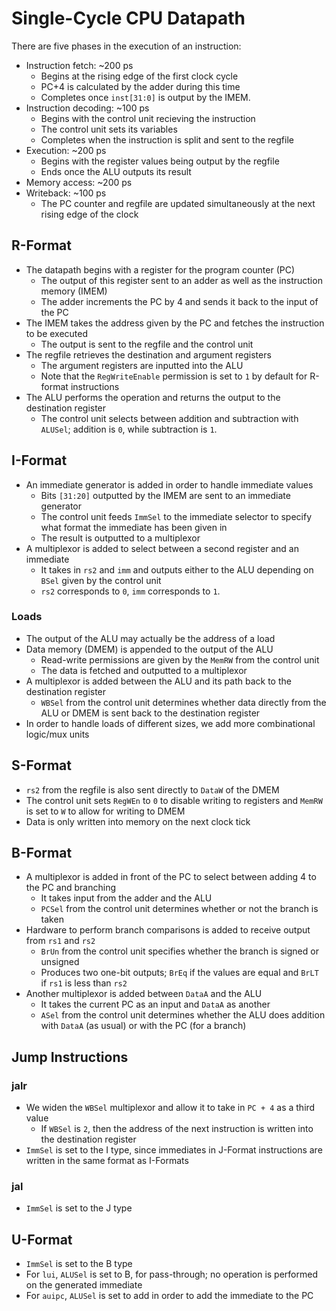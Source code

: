 # Single-Cycle CPU Datapath
There are five phases in the execution of an instruction:
- Instruction fetch: ~200 ps
    - Begins at the rising edge of the first clock cycle
    - PC+4 is calculated by the adder during this time
    - Completes once `inst[31:0]` is output by the IMEM.
- Instruction decoding: ~100 ps
    - Begins with the control unit recieving the instruction
    - The control unit sets its variables
    - Completes when the instruction is split and sent to the regfile
- Execution: ~200 ps
    - Begins with the register values being output by the regfile
    - Ends once the ALU outputs its result
- Memory access: ~200 ps
- Writeback: ~100 ps
    - The PC counter and regfile are updated simultaneously at the next rising edge of the clock
## R-Format
- The datapath begins with a register for the program counter (PC)
    - The output of this register sent to an adder as well as the instruction memory (IMEM)
    - The adder increments the PC by 4 and sends it back to the input of the PC
- The IMEM takes the address given by the PC and fetches the instruction to be executed
    - The output is sent to the regfile and the control unit
- The regfile retrieves the destination and argument registers
    - The argument registers are inputted into the ALU
    - Note that the `RegWriteEnable` permission is set to `1` by default for R-format instructions
- The ALU performs the operation and returns the output to the destination register
    - The control unit selects between addition and subtraction with `ALUSel`; addition is `0`, while subtraction is `1`.
## I-Format
- An immediate generator is added in order to handle immediate values
    - Bits `[31:20]` outputted by the IMEM are sent to an immediate generator
    - The control unit feeds `ImmSel` to the immediate selector to specify what format the immediate has been given in
    - The result is outputted to a multiplexor
- A multiplexor is added to select between a second register and an immediate
    - It takes in `rs2` and `imm` and outputs either to the ALU depending on `BSel` given by the control unit
    - `rs2` corresponds to `0`, `imm` corresponds to `1`.

### Loads
- The output of the ALU may actually be the address of a load
- Data memory (DMEM) is appended to the output of the ALU
    - Read-write permissions are given by the `MemRW` from the control unit
    - The data is fetched and outputted to a multiplexor
- A multiplexor is added between the ALU and its path back to the destination register
    - `WBSel` from the control unit determines whether data directly from the ALU or DMEM is sent back to the destination register
- In order to handle loads of different sizes, we add more combinational logic/mux units

## S-Format
- `rs2` from the regfile is also sent directly to `DataW` of the DMEM
- The control unit sets `RegWEn` to `0` to disable writing to registers and `MemRW` is set to `W` to allow for writing to DMEM
- Data is only written into memory on the next clock tick

## B-Format
- A multiplexor is added in front of the PC to select between adding 4 to the PC and branching
    - It takes input from the adder and the ALU
    - `PCSel` from the control unit determines whether or not the branch is taken
- Hardware to perform branch comparisons is added to receive output from `rs1` and `rs2`
    - `BrUn` from the control unit specifies whether the branch is signed or unsigned
    - Produces two one-bit outputs; `BrEq` if the values are equal and `BrLT` if `rs1` is less than `rs2`
- Another multiplexor is added between `DataA` and the ALU
    - It takes the current PC as an input and `DataA` as another
    - `ASel` from the control unit determines whether the ALU does addition with `DataA` (as usual) or with the PC (for a branch)

## Jump Instructions
### jalr
- We widen the `WBSel` multiplexor and allow it to take in `PC + 4` as a third value
    - If `WBSel` is `2`, then the address of the next instruction is written into the destination register
- `ImmSel` is set to the I type, since immediates in J-Format instructions are written in the same format as I-Formats
### jal
- `ImmSel` is set to the J type

## U-Format
- `ImmSel` is set to the B type
- For `lui`, `ALUSel` is set to B, for pass-through; no operation is performed on the generated immediate
- For `auipc`, `ALUSel` is set to add in order to add the immediate to the PC